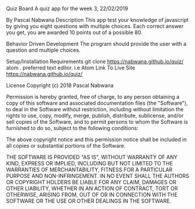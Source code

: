 Quiz Board
A quiz app for the week 3,
22/02/2019

By Pascal Nabwana
Description
This app test your knowledge of javascript by giving you eight questions with multiple choices. Each correct answer you get, you are awarded 10 points out of a possible 80.

Behavior Driven Development
The program should provide the user with a question and multiple choices.


Setup/Installation Requirements
git clone https://nabwana.github.io/quiz/
atom .
preferred text editor. i.e Atom
Link To Live Site
https://nabwana.github.io/quiz/

License
Copyright (c) 2018 Pascal Nabwana

Permission is hereby granted, free of charge, to any person obtaining a copy of this software and associated documentation files (the "Software"), to deal in the Software without restriction, including without limitation the rights to use, copy, modify, merge, publish, distribute, sublicense, and/or sell copies of the Software, and to permit persons to whom the Software is furnished to do so, subject to the following conditions:

The above copyright notice and this permission notice shall be included in all copies or substantial portions of the Software.

THE SOFTWARE IS PROVIDED "AS IS", WITHOUT WARRANTY OF ANY KIND, EXPRESS OR IMPLIED, INCLUDING BUT NOT LIMITED TO THE WARRANTIES OF MERCHANTABILITY, FITNESS FOR A PARTICULAR PURPOSE AND NON-INFRINGEMENT. IN NO EVENT SHALL THE AUTHORS OR COPYRIGHT HOLDERS BE LIABLE FOR ANY CLAIM, DAMAGES OR OTHER LIABILITY, WHETHER IN AN ACTION OF CONTRACT, TORT OR OTHERWISE, ARISING FROM, OUT OF OR IN CONNECTION WITH THE SOFTWARE OR THE USE OR OTHER DEALINGS IN THE SOFTWARE.
